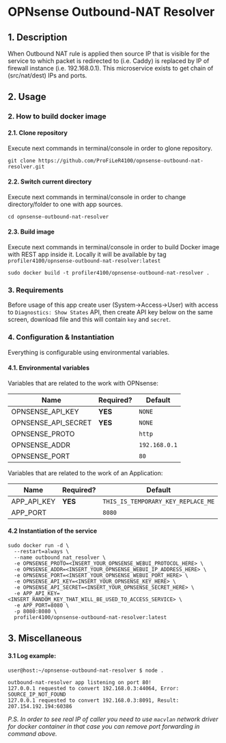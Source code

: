 # OPNsense Outbound-NAT Resolver

## 1. Description

When Outbound NAT rule is applied then source IP that is visible
for the service to which packet is redirected to (i.e. Caddy)
is replaced by IP of firewall instance (i.e. 192.168.0.1).
This microservice exists to get chain of (src/nat/dest) IPs and ports.


## 2. Usage

### 2. How to build docker image

#### 2.1. Clone repository

Execute next commands in terminal/console in order to glone repository.

```shell
git clone https://github.com/ProFiLeR4100/opnsense-outbound-nat-resolver.git
```

#### 2.2. Switch current directory

Execute next commands in terminal/console in order
to change directory/folder to one with app sources.

```shell
cd opnsense-outbound-nat-resolver
```

#### 2.3. Build image

Execute next commands in terminal/console in order to build
Docker image with REST app inside it. Locally it will be available
by tag `profiler4100/opnsense-outbound-nat-resolver:latest`

```shell
sudo docker build -t profiler4100/opnsense-outbound-nat-resolver .
```

### 3. Requirements

Before usage of this app create user (System->Access->User) with 
access to `Diagnostics: Show States` API, then create API key below
on the same screen, download file and this will contain `key` and `secret`.

### 4. Configuration & Instantiation

Everything is configurable using environmental variables.

#### 4.1. Environmental variables

Variables that are related to the work with OPNsense:

| Name                | Required? | Default                            |
|---------------------|-----------|------------------------------------|
| OPNSENSE_API_KEY    | **YES**   | `NONE`                             |
| OPNSENSE_API_SECRET | **YES**   | `NONE`                             |
| OPNSENSE_PROTO      |           | `http`                             |
| OPNSENSE_ADDR       |           | `192.168.0.1`                      |
| OPNSENSE_PORT       |           | `80`                               |

Variables that are related to the work of an Application:

| Name                | Required? | Default                            |
|---------------------|-----------|------------------------------------|
| APP_API_KEY         | **YES**   | `THIS_IS_TEMPORARY_KEY_REPLACE_ME` |
| APP_PORT            |           | `8080`                             |

#### 4.2 Instantiation of the service

```shell
sudo docker run -d \
  --restart=always \
  --name outbound_nat_resolver \
  -e OPNSENSE_PROTO=<INSERT_YOUR_OPNSENSE_WEBUI_PROTOCOL_HERE> \
  -e OPNSENSE_ADDR=<INSERT_YOUR_OPNSENSE_WEBUI_IP_ADDRESS_HERE> \
  -e OPNSENSE_PORT=<INSERT_YOUR_OPNSENSE_WEBUI_PORT_HERE> \
  -e OPNSENSE_API_KEY=<INSERT_YOUR_OPNSENSE_KEY_HERE> \
  -e OPNSENSE_API_SECRET=<INSERT_YOUR_OPNSENSE_SECRET_HERE> \
  -e APP_API_KEY=<INSERT_RANDOM_KEY_THAT_WILL_BE_USED_TO_ACCESS_SERVICE> \
  -e APP_PORT=8080 \
  -p 8080:8080 \
  profiler4100/opnsense-outbound-nat-resolver:latest
``` 

## 3. Miscellaneous

#### 3.1 Log example:
```
user@host:~/opnsense-outbound-nat-resolver $ node .

outbound-nat-resolver app listening on port 80!
127.0.0.1 requested to convert 192.168.0.3:44064, Error: SOURCE_IP_NOT_FOUND
127.0.0.1 requested to convert 192.168.0.3:8091, Result: 207.154.192.194:60386
```

*P.S. In order to see real IP of caller you need to use `macvlan` network driver for docker container in that case you can remove port forwarding in command above.*
